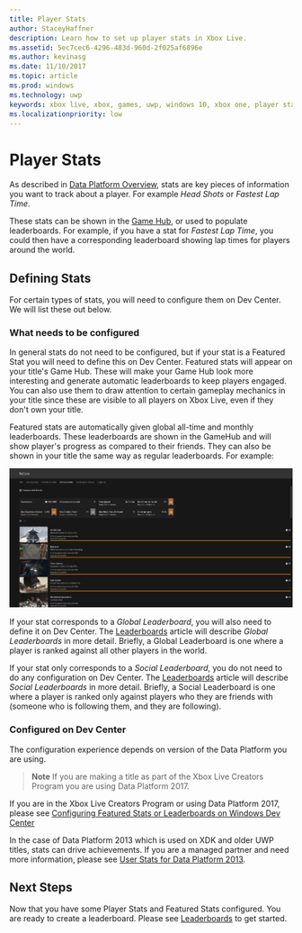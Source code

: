 ```yaml
---
title: Player Stats
author: StaceyHaffner
description: Learn how to set up player stats in Xbox Live.
ms.assetid: 5ec7cec6-4296-483d-960d-2f025af6896e
ms.author: kevinasg
ms.date: 11/10/2017
ms.topic: article
ms.prod: windows
ms.technology: uwp
keywords: xbox live, xbox, games, uwp, windows 10, xbox one, player stats, leaderboards
ms.localizationpriority: low
---
```


# Player Stats

As described in [Data Platform Overview](../data-platform/data-platform.md), stats are key pieces of information you want to track about a player. For example *Head Shots* or *Fastest Lap Time*.

These stats can be shown in the [Game Hub](../data-platform/designing-xbox-live-experiences.md), or used to populate leaderboards. For example, if you have a stat for *Fastest Lap Time*, you could then have a corresponding leaderboard showing lap times for players around the world.

## Defining Stats

For certain types of stats, you will need to configure them on Dev Center. We will list these out below.

### What needs to be configured

In general stats do not need to be configured, but if your stat is a Featured Stat you will need to define this on Dev Center. Featured stats will appear on your title's Game Hub. These will make your Game Hub look more interesting and generate automatic leaderboards to keep players engaged. You can also use them to draw attention to certain gameplay mechanics in your title since these are visible to all players on Xbox Live, even if they don't own your title.

Featured stats are automatically given global all-time and monthly leaderboards. These leaderboards are shown in the GameHub and will show player's progress as compared to their friends. They can also be shown in your title the same way as regular leaderboards. For example:

![](../images/omega/gamehub_featuredstats.png)

If your stat corresponds to a *Global Leaderboard*, you will also need to define it on Dev Center. The [Leaderboards](leaderboards.md) article will describe *Global Leaderboards* in more detail. Briefly, a Global Leaderboard is one where a player is ranked against all other players in the world.

If your stat only corresponds to a *Social Leaderboard*, you do not need to do any configuration on Dev Center. The [Leaderboards](leaderboards.md) article will describe *Social Leaderboards* in more detail. Briefly, a Social Leaderboard is one where a player is ranked only against players who they are friends with (someone who is following them, and they are following).

### Configured on Dev Center

The configuration experience depends on version of the Data Platform you are using.

> **Note**
If you are making a title as part of the Xbox Live Creators Program you are using Data Platform 2017.

If you are in the Xbox Live Creators Program or using Data Platform 2017, please see [Configuring Featured Stats or Leaderboards on Windows Dev Center](../configure-xbl/dev-center/featured-stats-and-leaderboards.md)

In the case of Data Platform 2013 which is used on XDK and older UWP titles, stats can drive achievements. If you are a managed partner and need more information, please see [User Stats for Data Platform 2013](https://developer.microsoft.com/games/xbox/docs/xboxlive/xbox-live-partners/event-driven-data-platform/user-stats).  

## Next Steps

Now that you have some Player Stats and Featured Stats configured. You are ready to create a leaderboard. Please see [Leaderboards](leaderboards.md) to get started.


